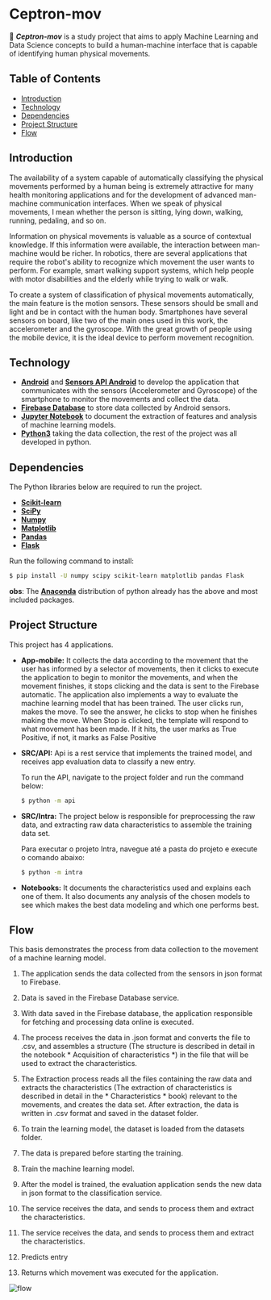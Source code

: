 
# Ceptron-mov
:running: ***Ceptron-mov*** 
is a study project that aims to apply Machine Learning and Data Science concepts to build a human-machine interface that is capable of identifying human physical movements.


## Table of Contents

- [Introduction](#Introduction)
- [Technology](#Technology)
- [Dependencies](#Dependencies)
- [Project Structure](#Project-Structure)
- [Flow](#Flow)


## Introduction

The availability of a system capable of automatically classifying the physical movements performed by a human being is extremely attractive for many health monitoring applications and for the development of advanced man-machine communication interfaces. When we speak of physical movements, I mean whether the person is sitting, lying down, walking, running, pedaling, and so on.

Information on physical movements is valuable as a source of contextual knowledge. If this information were available, the interaction between man-machine would be richer. In robotics, there are several applications that require the robot's ability to recognize which movement the user wants to perform. For example, smart walking support systems, which help people with motor disabilities and the elderly while trying to walk or walk.

To create a system of classification of physical movements automatically, the main feature is the motion sensors. These sensors should be small and light and be in contact with the human body. Smartphones have several sensors on board, like two of the main ones used in this work, the accelerometer and the gyroscope. With the great growth of people using the mobile device, it is the ideal device to perform movement recognition.


## Technology

- **[Android](https://developer.android.com/docs/)** and **[Sensors API Android](https://developer.android.com/guide/topics/sensors/sensors_motion)** to develop the application that communicates with the sensors (Accelerometer and Gyroscope) of the smartphone to monitor the movements and collect the data.
- **[Firebase Database](https://firebase.google.com/docs/database/)** to store data collected by Android sensors.
- **[Jupyter Notebook](https://jupyter-notebook.readthedocs.io/en/stable/)** to document the extraction of features and analysis of machine learning models.
- **[Python3](https://docs.python.org/3/)** taking the data collection, the rest of the project was all developed in python.


## Dependencies

The Python libraries below are required to run the project.

- **[Scikit-learn](https://scikit-learn.org/stable/documentation.html)**    
- **[SciPy](https://docs.scipy.org/doc/scipy/reference/index.html)**
- **[Numpy](http://www.numpy.org/)**
- **[Matplotlib](https://matplotlib.org/contents.html)**
- **[Pandas](https://pandas.pydata.org/pandas-docs/stable/)**
- **[Flask](http://flask.pocoo.org/docs/1.0/)**

Run the following command to install:
```sh 
$ pip install -U numpy scipy scikit-learn matplotlib pandas Flask
```

**obs**: The **[Anaconda](https://www.anaconda.com/download/)** distribution of python already has the above and most included packages.


## Project Structure
This project has 4 applications.

- **App-mobile:** It collects the data according to the movement that the user has informed by a selector of movements, then it clicks to execute the application to begin to monitor the movements, and when the movement finishes, it stops clicking and the data is sent to the Firebase automatic. The application also implements a way to evaluate the machine learning model that has been trained. The user clicks run, makes the move. To see the answer, he clicks to stop when he finishes making the move. When Stop is clicked, the template will respond to what movement has been made. If it hits, the user marks as True Positive, if not, it marks as False Positive

- **SRC/API:** Api is a rest service that implements the trained model, and receives app evaluation data to classify a new entry.

    To run the API, navigate to the project folder and run the command below:
    ```sh 
    $ python -m api
    ```    
- **SRC/Intra:** The project below is responsible for preprocessing the raw data, and extracting raw data characteristics to assemble the training data set.

    Para executar o projeto Intra, navegue até a pasta do projeto e execute o comando abaixo:
    ```sh 
    $ python -m intra
    ```

- **Notebooks:** It documents the characteristics used and explains each one of them. It also documents any analysis of the chosen models to see which makes the best data modeling and which one performs best.


## Flow

This basis demonstrates the process from data collection to the movement of a machine learning model.

1. The application sends the data collected from the sensors in json format to Firebase.

2. Data is saved in the Firebase Database service.

3. With data saved in the Firebase database, the application responsible for fetching and processing data online is executed.

4. The process receives the data in .json format and converts the file to .csv, and assembles a structure (The structure is described in detail in the notebook * Acquisition of characteristics *) in the file that will be used to extract the characteristics.

5. The Extraction process reads all the files containing the raw data and extracts the characteristics (The extraction of characteristics is described in detail in the * Characteristics * book) relevant to the movements, and creates the data set. After extraction, the data is written in .csv format and saved in the dataset folder.

6. To train the learning model, the dataset is loaded from the datasets folder.

7. The data is prepared before starting the training.

8. Train the machine learning model.

9. After the model is trained, the evaluation application sends the new data in json format to the classification service.

10. The service receives the data, and sends to process them and extract the characteristics.

11. The service receives the data, and sends to process them and extract the characteristics.

12. Predicts entry

13. Returns which movement was executed for the application.

![flow](https://user-images.githubusercontent.com/16668958/48453928-8493e700-e79c-11e8-8973-988146e9fcc9.png)
